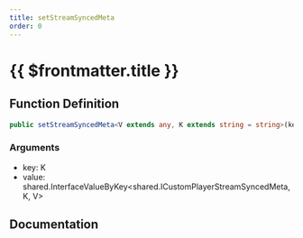 ```yaml
---
title: setStreamSyncedMeta
order: 0
---
```


# {{ $frontmatter.title }}

## Function Definition

```ts
public setStreamSyncedMeta<V extends any, K extends string = string>(key: K, value: shared.InterfaceValueByKey<shared.ICustomPlayerStreamSyncedMeta, K, V>): void;
```

### Arguments

* key: K
* value: shared.InterfaceValueByKey<shared.ICustomPlayerStreamSyncedMeta, K, V>

## Documentation

<!--@include: ./parts/setStreamSyncedMeta.md-->
